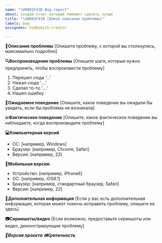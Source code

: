 ```yaml
---
name: "\U0001F41B Bug report"
about: Создай отчет который поможет сделать лучше
title: "\U0001F41B [Емкое описание проблемы]"
labels: bug
assignees: DimDimich-creator

---
```


**🚨Описание проблемы**
[Опишите проблему, с которой вы столкнулись, максимально подробно]

**🔍Воспроизведение проблемы**
[Опишите шаги, которые нужно предпринять, чтобы воспроизвести проблему]
1. Перешел сюда '...'
2. Нажал сюда '....'
3. Сделал то-то '....'
4. Нашел ошибку

**👀Ожидаемое поведение**
[Опишите, какое поведение вы ожидали бы увидеть, если бы проблема не возникала]

**💥Фактическое поведение**
[Опишите, какое фактическое поведение вы наблюдаете, когда воспроизводите проблему]

**💻Компьютерная версий**
- ОС: [например, Windows]
- Браузер: [например, Chrome, Safari]
- Версия: [например, 22]

**📱Мобильная версия:**
- Устройство: [например, iPhone6]
- ОС: [например, iOS8.1]
- Браузер: [например, стандартный браузер, Safari]
- Версия: [например, 22]

**📝Дополнительная информация**
[Если у вас есть дополнительная информация, которая может помочь исправить проблему, опишите ее здесь]

**📷Скриншоты/видео**
[Если возможно, предоставьте скриншоты или видео, демонстрирующие проблему]

***📌Версия проекта***
***🔥Критичность***
